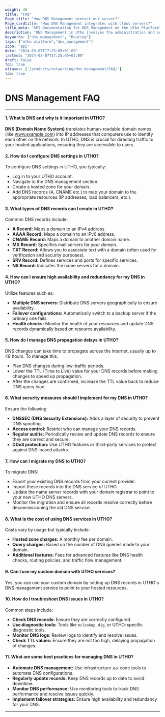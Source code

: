```yaml
---
weight: 40
title: "FAQ"
Page_title: "How DNS Management protect our server?"
Page_cardtitle: "How DNS Management integrates with cloud servers?"
title_meta: "API Documentation for DNS Management on the Utho Platform"
description: "DNS Management in Utho involves the administration and configuration of Domain Name System (DNS) settings for domains and services hosted or managed within the Utho platform. This includes tasks such as registering domain names, configuring DNS records, managing DNS zones, and ensuring reliable domain name resolution."
keywords: ["dns_management", "Routing"]
tags: ["utho platform","dns_management"]
icon: "api"
date: "2024-03-07T17:25:05+01:00"
lastmod: "2024-03-07T17:25:05+01:00"
draft: false
toc: true
aliases: ['/products/networking/dns_management/FAQ/']
tab: true
---
```


# DNS Management FAQ
---
#### 1. What is DNS and why is it important in UTHO?
**DNS (Domain Name System)** translates human-readable domain names (like www.example.com) into IP addresses that computers use to identify each other on the network. In UTHO, DNS is crucial for directing traffic to your hosted applications, ensuring they are accessible to users.

#### 2. How do I configure DNS settings in UTHO?
To configure DNS settings in UTHO, you typically:
- Log in to your UTHO account.
- Navigate to the DNS management section.
- Create a hosted zone for your domain.
- Add DNS records (A, CNAME etc.) to map your domain to the appropriate resources (IP addresses, load balancers, etc.).

#### 3. What types of DNS records can I create in UTHO?
Common DNS records include:
- **A Record:** Maps a domain to an IPv4 address.
- **AAAA Record:** Maps a domain to an IPv6 address.
- **CNAME Record:** Maps a domain to another domain name.
- **MX Record:** Specifies mail servers for your domain.
- **TXT Record:** Allows you to associate text with a domain (often used for verification and security purposes).
- **SRV Record:** Defines services and ports for specific services.
- **NS Record:** Indicates the name servers for a domain.

#### 4. How can I ensure high availability and redundancy for my DNS in UTHO?
Utilize features such as:
- **Multiple DNS servers:** Distribute DNS servers geographically to ensure availability.
- **Failover configurations:** Automatically switch to a backup server if the primary one fails.
- **Health checks:** Monitor the health of your resources and update DNS records dynamically based on resource availability.

#### 5. How do I manage DNS propagation delays in UTHO?
DNS changes can take time to propagate across the internet, usually up to 48 hours. To manage this:
- Plan DNS changes during low-traffic periods.
- Lower the TTL (Time to Live) value for your DNS records before making changes to speed up propagation.
- After the changes are confirmed, increase the TTL value back to reduce DNS query load.

#### 6. What security measures should I implement for my DNS in UTHO?
Ensure the following:
- **DNSSEC (DNS Security Extensions):** Adds a layer of security to prevent DNS spoofing.
- **Access control:** Restrict who can manage your DNS records.
- **Regular audits:** Periodically review and update DNS records to ensure they are correct and secure.
- **DDoS protection:** Use UTHO features or third-party services to protect against DNS-based attacks.

#### 7. How can I migrate my DNS to UTHO?
To migrate DNS:
- Export your existing DNS records from your current provider.
- Import these records into the DNS service of UTHO.
- Update the name server records with your domain registrar to point to your new UTHO DNS servers.
- Monitor the migration and ensure all records resolve correctly before decommissioning the old DNS service.

#### 8. What is the cost of using DNS services in UTHO?
Costs vary by usage but typically include:
- **Hosted zone charges:** A monthly fee per domain.
- **Query charges:** Based on the number of DNS queries made to your domain.
- **Additional features:** Fees for advanced features like DNS health checks, routing policies, and traffic flow management.

#### 9. Can I use my custom domain with UTHO services?
Yes, you can use your custom domain by setting up DNS records in UTHO's DNS management service to point to your hosted resources.

#### 10. How do I troubleshoot DNS issues in UTHO?
Common steps include:
- **Check DNS records:** Ensure they are correctly configured.
- **Use diagnostic tools:** Tools like `nslookup`, `dig`, or UTHO-specific diagnostic tools.
- **Monitor DNS logs:** Review logs to identify and resolve issues.
- **Check TTL values:** Ensure they are not too high, delaying propagation of changes.

#### 11. What are some best practices for managing DNS in UTHO?
- **Automate DNS management:** Use infrastructure-as-code tools to automate DNS configurations.
- **Regularly update records:** Keep DNS records up to date to avoid downtime.
- **Monitor DNS performance:** Use monitoring tools to track DNS performance and resolve issues quickly.
- **Implement failover strategies:** Ensure high availability and redundancy for your DNS.


---